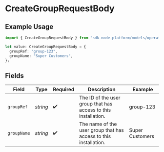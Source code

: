 # CreateGroupRequestBody

## Example Usage

```typescript
import { CreateGroupRequestBody } from "sdk-node-platform/models/operations";

let value: CreateGroupRequestBody = {
  groupRef: "group-123",
  groupName: "Super Customers",
};
```

## Fields

| Field                                                            | Type                                                             | Required                                                         | Description                                                      | Example                                                          |
| ---------------------------------------------------------------- | ---------------------------------------------------------------- | ---------------------------------------------------------------- | ---------------------------------------------------------------- | ---------------------------------------------------------------- |
| `groupRef`                                                       | *string*                                                         | :heavy_check_mark:                                               | The ID of the user group that has access to this installation.   | group-123                                                        |
| `groupName`                                                      | *string*                                                         | :heavy_check_mark:                                               | The name of the user group that has access to this installation. | Super Customers                                                  |